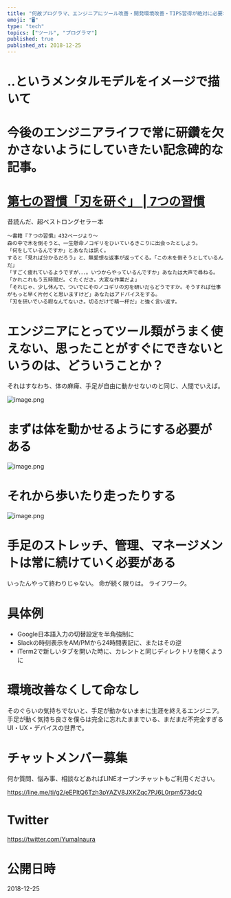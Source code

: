 ```yaml
---
title: "何故プログラマ、エンジニアにツール改善・開発環境改善・TIPS習得が絶対に必要なのか‥"
emoji: "🖥"
type: "tech"
topics: ["ツール", "プログラマ"]
published: true
published_at: 2018-12-25
---
```




# ‥というメンタルモデルをイメージで描いて

# 今後のエンジニアライフで常に研鑽を欠かさないようにしていきたい記念碑的な記事。

# [第七の習慣「刃を研ぐ」 | 7つの習慣](https://www.recruit-ms.co.jp/service/seven-habits/column/0000000024.html) 

昔読んだ、超ベストロングセラー本

```
～書籍『７つの習慣』432ページより～
森の中で木を倒そうと、一生懸命ノコギリをひいているきこりに出会ったとしよう。
「何をしているんですか」とあなたは訊く。
すると「見れば分かるだろう」と、無愛想な返事が返ってくる。「この木を倒そうとしているんだ」
「すごく疲れているようですが．．．。いつからやっているんですか」あなたは大声で尋ねる。
「かれこれもう五時間だ。くたくださ。大変な作業だよ」
「それじゃ、少し休んで、ついでにそのノコギリの刃を研いだらどうですか。そうすれば仕事がもっと早く片付くと思いますけど」あなたはアドバイスをする。
「刃を研いでいる暇なんてないさ。切るだけで精一杯だ」と強く言い返す。
```


# エンジニアにとってツール類がうまく使えない、思ったことがすぐにできないというのは、どういうことか？

それはすなわち、体の麻痺、手足が自由に動かせないのと同じ、人間でいえば。

![image.png](https://qiita-image-store.s3.amazonaws.com/0/89618/812247e4-e992-05cb-116b-fd2313840a2c.png)


# まずは体を動かせるようにする必要がある

![image.png](https://qiita-image-store.s3.amazonaws.com/0/89618/07e927f1-f0c1-c7a2-85b2-96420ae3e053.png)

# それから歩いたり走ったりする

![image.png](https://qiita-image-store.s3.amazonaws.com/0/89618/31b47a8c-5d72-5f68-c29c-f00ba3a515dd.png)

# 手足のストレッチ、管理、マネージメントは常に続けていく必要がある

いったんやって終わりじゃない。
命が続く限りは。
ライフワーク。

# 具体例

- Google日本語入力の切替設定を半角強制に
- Slackの時刻表示をAM/PMから24時間表記に、またはその逆
- iTerm2で新しいタブを開いた時に、カレントと同じディレクトリを開くように

# 環境改善なくして命なし

そのぐらいの気持ちでないと、手足が動かないままに生涯を終えるエンジニア。
手足が動く気持ち良さを僕らは完全に忘れたままでいる、まだまだ不完全すぎるUI・UX・デバイスの世界で。








<!-- Update From Qiita API -->

# チャットメンバー募集


何か質問、悩み事、相談などあればLINEオープンチャットもご利用ください。

https://line.me/ti/g2/eEPltQ6Tzh3pYAZV8JXKZqc7PJ6L0rpm573dcQ





# Twitter


https://twitter.com/YumaInaura


<!-- Update From Qiita API -->



# 公開日時

2018-12-25
